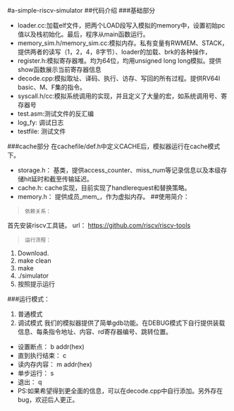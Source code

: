 #a-simple-riscv-simulator
##代码介绍
###基础部分
* loader.cc:加载elf文件，把两个LOAD段写入模拟的memory中，设置初始pc值以及栈初始化。最后，程序从main函数运行。
* memory_sim.h/memory_sim.cc:模拟内存。私有变量有RWMEM、STACK，提供两者的读写（1，2，4，8字节）、loader的加载、brk的各种操作，
* register.h:模拟寄存器堆。均为64位，均用unsigned long long模拟。提供show函数展示当前寄存器信息
* decode.cpp:模拟取址、译码、执行、访存、写回的所有过程。提供RV64I basic、M、F集的指令。
* syscall.h/cc:模拟系统调用的实现，并且定义了大量的宏，如系统调用号、寄存器号
* test.asm:测试文件的反汇编
* log_fy: 调试日志
* testfile: 测试文件

###cache部分
在cachefile/def.h中定义CACHE后，模拟器运行在cache模式下。
* storage.h： 基类，提供access_counter、miss_num等记录信息以及本级存储hit延时和截至传输延迟。
* cache.h: cache实现，目前实现了handlerequest和替换策略。
* memory.h： 提供成员_mem_，作为虚拟内存。
##使用简介：
>     依赖关系：
首先安装riscv工具链。
url： https://github.com/riscv/riscv-tools

>     运行流程：
1. Download.
2. make clean
3. make
4. ./simulator
5. 按照提示运行

###运行模式：
1. 普通模式
2. 调试模式
我们的模拟器提供了简单gdb功能。在DEBUG模式下自行提供装载信息、每条指令地址、内容、rd寄存器编号、跳转位置。
* 设置断点： b addr(hex)
* 直到执行结束： c
* 读内存内容： m addr(hex)
* 单步运行： s
* 退出： q
* PS:如果希望得到更全面的信息，可以在decode.cpp中自行添加。另外存在bug，欢迎后人更正。


